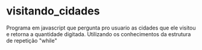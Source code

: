 # visitando_cidades
 Programa em javascript que pergunta pro usuario as cidades que ele visitou e retorna a quantidade digitada. Utilizando os conhecimentos da estrutura de repetição "while" 
